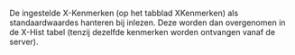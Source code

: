 De ingestelde X-Kenmerken (op het tabblad XKenmerken) als standaardwaardes hanteren bij inlezen. Deze worden dan overgenomen in de X-Hist tabel (tenzij dezelfde kenmerken worden ontvangen vanaf de server).